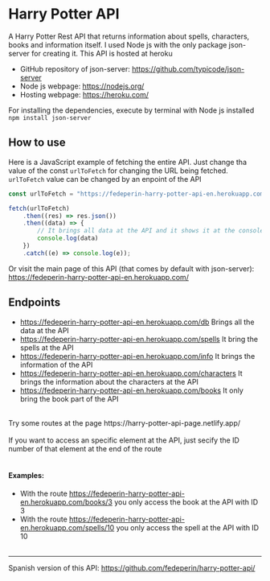 # Harry Potter API
A Harry Potter Rest API that returns information about spells, characters, books and information itself. I used Node js with the only package json-server for creating it. This API is hosted at heroku <br>

* GitHub repository of json-server: https://github.com/typicode/json-server <br>
* Node js webpage: https://nodejs.org/ <br>
* Hosting webpage: https://heroku.com/ <br>

For installing the dependencies, execute by terminal with Node js installed  ``npm install json-server``

## How to use
Here is a JavaScript example of fetching the entire API. Just change tha value of the const ``urlToFetch`` for changing the URL being fetched. `` urlToFetch `` value can be changed by an enpoint of the API<br>
```javascript
const urlToFetch = "https://fedeperin-harry-potter-api-en.herokuapp.com/db"

fetch(urlToFetch)
	.then((res) => res.json())
	.then((data) => {
		// It brings all data at the API and it shows it at the console
		console.log(data)
	})
	.catch((e) => console.log(e));
```
Or visit the main page of this API (that comes by default with json-server): https://fedeperin-harry-potter-api-en.herokuapp.com/

## Endpoints
* https://fedeperin-harry-potter-api-en.herokuapp.com/db Brings all the data at the API
* https://fedeperin-harry-potter-api-en.herokuapp.com/spells It bring the spells at the API
* https://fedeperin-harry-potter-api-en.herokuapp.com/info It brings the information of the API
* https://fedeperin-harry-potter-api-en.herokuapp.com/characters It brings the information about the characters at the API
* https://fedeperin-harry-potter-api-en.herokuapp.com/books It only bring the book part of the API <br>

<br>
Try some routes at the page https://harry-potter-api-page.netlify.app/ <br>
<br>
If you want to access an specific element at the API, just secify the ID number of that element at the end of the route <br><br>


#### Examples: 
* With the route https://fedeperin-harry-potter-api-en.herokuapp.com/books/3 you only access the book at the API with ID 3<br>
* With the route https://fedeperin-harry-potter-api-en.herokuapp.com/spells/10 you only access the spell at the API with ID 10 <br><br>
---
Spanish version of this API: https://github.com/fedeperin/harry-potter-api/
